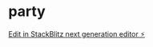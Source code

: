 # party

[Edit in StackBlitz next generation editor ⚡️](https://stackblitz.com/~/github.com/nagvanshi9275/party)